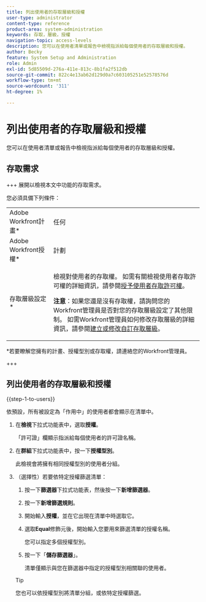 ```yaml
---
title: 列出使用者的存取層級和授權
user-type: administrator
content-type: reference
product-area: system-administration
keywords: 存取，層級，授權
navigation-topic: access-levels
description: 您可以在使用者清單或報告中檢視指派給每個使用者的存取層級和授權。
author: Becky
feature: System Setup and Administration
role: Admin
exl-id: 5d85509d-276a-411e-813c-8b1fa2f512db
source-git-commit: 822c4e13ab62d129d0a7c603105251e52578576d
workflow-type: tm+mt
source-wordcount: '311'
ht-degree: 1%

---
```


# 列出使用者的存取層級和授權

您可以在使用者清單或報告中檢視指派給每個使用者的存取層級和授權。

## 存取需求

+++ 展開以檢視本文中功能的存取需求。

您必須具備下列條件：

<table style="table-layout:auto"> 
 <col> 
 <col> 
 <tbody> 
  <tr> 
   <td role="rowheader">Adobe Workfront計畫*</td> 
   <td>任何</td> 
  </tr> 
  <tr> 
   <td role="rowheader">Adobe Workfront授權*</td> 
   <td>計劃</td> 
  </tr> 
  <tr> 
   <td role="rowheader">存取層級設定*</td> 
   <td> <p>檢視對使用者的存取權。 如需有關檢視使用者存取許可權的詳細資訊，請參閱<a href="../../../administration-and-setup/add-users/configure-and-grant-access/grant-access-other-users.md" class="MCXref xref">授予使用者存取許可權</a>。</p> <p><b>注意</b>：如果您還是沒有存取權，請詢問您的Workfront管理員是否對您的存取層級設定了其他限制。 如需Workfront管理員如何修改存取層級的詳細資訊，請參閱<a href="../../../administration-and-setup/add-users/configure-and-grant-access/create-modify-access-levels.md" class="MCXref xref">建立或修改自訂存取層級</a>。</p> </td> 
  </tr> 
 </tbody> 
</table>

&#42;若要瞭解您擁有的計畫、授權型別或存取權，請連絡您的Workfront管理員。

+++

## 列出使用者的存取層級和授權

{{step-1-to-users}}

依預設，所有被設定為「作用中」的使用者都會顯示在清單中。

1. 在&#x200B;**檢視**&#x200B;下拉式功能表中，選取&#x200B;**授權**。

   「許可證」欄顯示指派給每個使用者的許可證名稱。

1. 在&#x200B;**群組**&#x200B;下拉式功能表中，按一下&#x200B;**授權型別**。

   此檢視會將擁有相同授權型別的使用者分組。

1. （選擇性）若要依特定授權篩選清單：

   1. 按一下&#x200B;**篩選器**&#x200B;下拉式功能表，然後按一下&#x200B;**新增篩選器**。

   1. 按一下&#x200B;**新增篩選規則**。
   1. 開始輸入&#x200B;**授權**，並在它出現在清單中時選取它。
   1. 選取&#x200B;**Equal**&#x200B;修飾元後，開始輸入您要用來篩選清單的授權名稱。

      您可以指定多個授權型別。

   1. 按一下「**儲存篩選器**」。

      清單僅顯示與您在篩選器中指定的授權型別相關聯的使用者。

   >[!TIP]
   >
   >您也可以依授權型別將清單分組，或依特定授權篩選。

